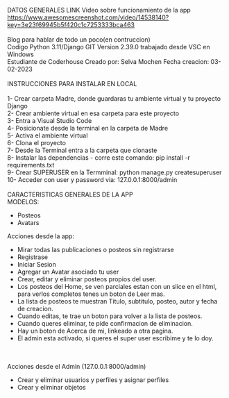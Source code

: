 DATOS GENERALES
LINK Video sobre funcionamiento de la app
<br>
https://www.awesomescreenshot.com/video/14538140?key=3e23f69945b5f420c1c7253333bca463
<br><br>
Blog para hablar de todo un poco(en contruccion)
<br>
Codigo Python 3.11/Django GIT Version 2.39.0 trabajado desde  VSC en Windows
<br>
Estudiante de Coderhouse
Creado por: Selva Mochen
Fecha creacion: 03-02-2023
<br>
<br>
INSTRUCCIONES PARA INSTALAR EN LOCAL
<br>
<br>
1- Crear carpeta Madre, donde guardaras tu ambiente virtual y tu proyecto Django
<br>
2- Crear ambiente virtual en esa carpeta para este proyecto
<br>
3- Entra a Visual Studio Code
<br>
4- Posicionate desde la terminal en la carpeta de Madre
<br>
5- Activa el ambiente virtual
<br>
6- Clona el proyecto
<br>
7- Desde la Terminal entra a la carpeta que clonaste
<br>
8- Instalar las dependencias - corre este comando:  pip install -r requirements.txt
<br>
9- Crear SUPERUSER en la Termminal: python manage.py createsuperuser
<br>
10- Acceder con user y password via: 127.0.0.1:8000/admin
<br>
<br>
CARACTERISTICAS GENERALES DE LA APP
<br>
MODELOS:

- Posteos
- Avatars


Acciones desde la app:

- Mirar todas las publicaciones o posteos sin registrarse
- Registrase
- Iniciar Sesion
- Agregar un Avatar asociado tu user
- Crear, editar y eliminar posteos propios del user.
- Los posteos del Home, se ven parciales estan con un slice en el html, 
<br>para verlos completos tenes un boton de Leer mas.
- La lista de posteos te muestran Titulo, subtitulo, posteo, autor y fecha de creacion.
- Cuando editas, te trae un boton para volver a la lista de posteos.
- Cuando queres eliminar, te pide confirmacion de eliminacion.
- Hay un boton de Acerca de mi, linkeado a otra pagina.
- El admin esta activado, si queres el super user escribime y te lo doy. 

<br>
<br>
Acciones desde el Admin (127.0.0.1:8000/admin)

- Crear  y eliminar usuarios y perfiles y asignar perfiles
- Crear y eliminar objetos 
<br>




